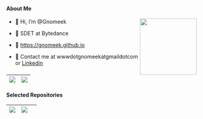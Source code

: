 #### About Me

<a href="https://douban.com/people/152076608">
  <img align="right" src="https://qce78q.api.cloudendpoint.cn/generateDoubanStatsSvg?id=152076608" align="right" style="width: 150px; height: 150px;"/>
</a>

- 👋 Hi, I’m @Gnomeek

- 💼 SDET at Bytedance

- 👀 https://gnomeek.github.io

- 💬 Contact me at wwwdotgnomeekatgmaildotcom or [Linkedin](https://www.linkedin.com/in/shuyu-zhao-43456812b)
<!-- 
- 💞️ Currently I'm looking for Non-China based job position, SDE/SDET are both acceptable. -->

| <img align="center" src="https://github-readme-stats.vercel.app/api?username=gnomeek&show_icons=true&include_all_commits=true&theme=buefy&hide_border=true" /> | <img align="center" src="https://github-readme-stats.vercel.app/api/top-langs/?username=gnomeek&layout=compact&theme=buefy&hide_border=true" /> |
| ------------- | ------------- |

#### Selected Repositories


| <a href="https://github.com/gnomeek/fango"> <img align="center" src="https://github-readme-stats.vercel.app/api/pin/?username=gnomeek&repo=fango&theme=buefy&hide_border=true" /> </a> | <a href="https://github.com/gnomeek/douban_stats_widget"> <img align="center" src="https://github-readme-stats.vercel.app/api/pin/?username=gnomeek&repo=douban_stats_widget&theme=buefy&hide_border=true" /> </a>  | |
| ------------- | ------------- | ------------- |

